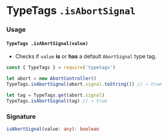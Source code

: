 # TypeTags `.isAbortSignal`

### Usage

#### `TypeTags .isAbortSignal(value)`

- Checks if `value` **is** or **has** a default `AbortSignal` type tag.

```js
const { TypeTags } = require('typetags')

let abort = new AbortController()
TypeTags.isAbortSignal(abort.signal.toString()) // → true

let tag = TypeTags.get(abort.signal)
TypeTags.isAbortSignal(tag) // → true
```

### Signature

```ts
isAbortSignal(value: any): boolean
```
